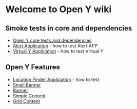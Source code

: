 # Welcome to Open Y wiki

## Smoke tests in core and dependencies

- [Open Y core tests and dependencies](https://github.com/ymcatwincities/openy/blob/9.x-2.x/SMOKE_TESTS.md)
- [Alert Application](https://github.com/open-y-subprojects/openy_node_alert/blob/main/SMOKE_TESTS.md) - how to test Alert APP
- [Virtual Y Application](https://github.com/ymcatwincities/openy_gated_content/blob/main/SMOKE_TESTS.md) - how to test Virtual Y

## Open Y Features
- [Location Finder Application](https://github.com/open-y-subprojects/openy_features/blob/main/openy_prgf/modules/openy_prgf_loc_finder/SMOKE_TESTS.md) - how to test
- [Small Banner](https://github.com/open-y-subprojects/openy_features/blob/main/openy_prgf/modules/openy_prgf_small_banner/SMOKE_TESTS.md)
- [Banner](https://github.com/open-y-subprojects/openy_features/blob/main/openy_prgf/modules/openy_prgf_banner/SMOKE_TESTS.md)
- [Simple Content](https://github.com/open-y-subprojects/openy_features/blob/main/openy_prgf/modules/openy_prgf_simple_content/SMOKE_TESTS.md)
- [Grid Content](https://github.com/open-y-subprojects/openy_features/blob/main/openy_prgf/modules/openy_prgf_grid_content/SMOKE_TESTS.md)